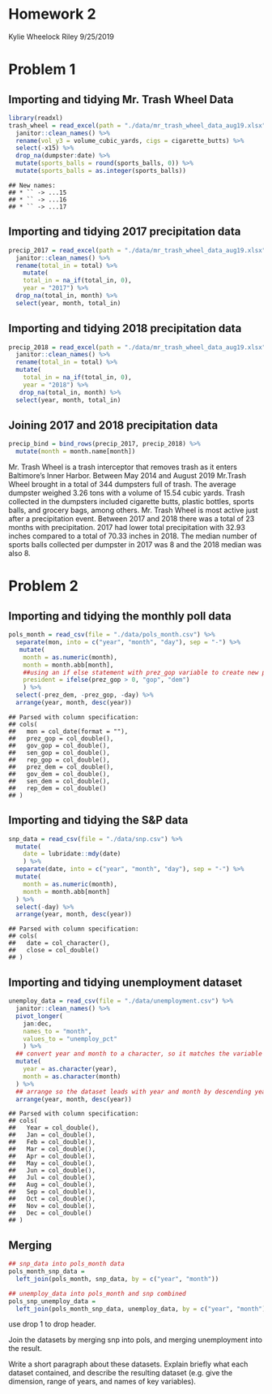 Homework 2
================
Kylie Wheelock Riley
9/25/2019

# Problem 1

## Importing and tidying Mr. Trash Wheel Data

``` r
library(readxl)
trash_wheel = read_excel(path = "./data/mr_trash_wheel_data_aug19.xlsx", 1) %>%
  janitor::clean_names() %>% 
  rename(vol_y3 = volume_cubic_yards, cigs = cigarette_butts) %>% 
  select(-x15) %>% 
  drop_na(dumpster:date) %>%
  mutate(sports_balls = round(sports_balls, 0)) %>% 
  mutate(sports_balls = as.integer(sports_balls))
```

    ## New names:
    ## * `` -> ...15
    ## * `` -> ...16
    ## * `` -> ...17

## Importing and tidying 2017 precipitation data

``` r
precip_2017 = read_excel(path = "./data/mr_trash_wheel_data_aug19.xlsx", 6, skip = 1) %>% 
  janitor::clean_names() %>% 
  rename(total_in = total) %>% 
    mutate(
    total_in = na_if(total_in, 0),
    year = "2017") %>% 
  drop_na(total_in, month) %>% 
  select(year, month, total_in)
```

## Importing and tidying 2018 precipitation data

``` r
precip_2018 = read_excel(path = "./data/mr_trash_wheel_data_aug19.xlsx", 5, skip = 1) %>% 
  janitor::clean_names() %>% 
  rename(total_in = total) %>% 
  mutate(
    total_in = na_if(total_in, 0),
    year = "2018") %>% 
   drop_na(total_in, month) %>% 
  select(year, month, total_in)
```

## Joining 2017 and 2018 precipitation data

``` r
precip_bind = bind_rows(precip_2017, precip_2018) %>% 
  mutate(month = month.name[month])
```

Mr. Trash Wheel is a trash interceptor that removes trash as it enters
Baltimore’s Inner Harbor. Between May 2014 and August 2019 Mr.Trash
Wheel brought in a total of 344 dumpsters full of trash. The average
dumpster weighed 3.26 tons with a volume of 15.54 cubic yards. Trash
collected in the dumpsters included cigarette butts, plastic bottles,
sports balls, and grocery bags, among others. Mr. Trash Wheel is most
active just after a precipitation event. Between 2017 and 2018 there was
a total of 23 months with precipitation. 2017 had lower total
precipitation with 32.93 inches compared to a total of 70.33 inches in
2018. The median number of sports balls collected per dumpster in 2017
was 8 and the 2018 median was also 8.

# Problem 2

## Importing and tidying the monthly poll data

``` r
pols_month = read_csv(file = "./data/pols_month.csv") %>% 
  separate(mon, into = c("year", "month", "day"), sep = "-") %>% 
   mutate(
    month = as.numeric(month),
    month = month.abb[month],
    ##using an if else statement with prez_gop variable to create new president variable 
    president = ifelse(prez_gop > 0, "gop", "dem")
    ) %>%
  select(-prez_dem, -prez_gop, -day) %>% 
  arrange(year, month, desc(year))
```

    ## Parsed with column specification:
    ## cols(
    ##   mon = col_date(format = ""),
    ##   prez_gop = col_double(),
    ##   gov_gop = col_double(),
    ##   sen_gop = col_double(),
    ##   rep_gop = col_double(),
    ##   prez_dem = col_double(),
    ##   gov_dem = col_double(),
    ##   sen_dem = col_double(),
    ##   rep_dem = col_double()
    ## )

## Importing and tidying the S\&P data

``` r
snp_data = read_csv(file = "./data/snp.csv") %>% 
  mutate( 
    date = lubridate::mdy(date)
    ) %>% 
  separate(date, into = c("year", "month", "day"), sep = "-") %>% 
  mutate(
    month = as.numeric(month),
    month = month.abb[month]
  ) %>% 
  select(-day) %>% 
  arrange(year, month, desc(year))
```

    ## Parsed with column specification:
    ## cols(
    ##   date = col_character(),
    ##   close = col_double()
    ## )

## Importing and tidying unemployment dataset

``` r
unemploy_data = read_csv(file = "./data/unemployment.csv") %>% 
  janitor::clean_names() %>% 
  pivot_longer(
    jan:dec,
    names_to = "month", 
    values_to = "unemploy_pct"
    ) %>%
  ## convert year and month to a character, so it matches the variable type of month in pols and snp data
  mutate(
    year = as.character(year),
    month = as.character(month)
  ) %>% 
  ## arrange so the dataset leads with year and month by descending years, so it matches the formatting of the pols and snp data
  arrange(year, month, desc(year))
```

    ## Parsed with column specification:
    ## cols(
    ##   Year = col_double(),
    ##   Jan = col_double(),
    ##   Feb = col_double(),
    ##   Mar = col_double(),
    ##   Apr = col_double(),
    ##   May = col_double(),
    ##   Jun = col_double(),
    ##   Jul = col_double(),
    ##   Aug = col_double(),
    ##   Sep = col_double(),
    ##   Oct = col_double(),
    ##   Nov = col_double(),
    ##   Dec = col_double()
    ## )

## Merging

``` r
## snp_data into pols_month data 
pols_month_snp_data = 
  left_join(pols_month, snp_data, by = c("year", "month"))

## unemploy_data into pols_month and snp combined
pols_snp_unemploy_data =
  left_join(pols_month_snp_data, unemploy_data, by = c("year", "month"))
```

use drop 1 to drop header.

Join the datasets by merging snp into pols, and merging unemployment
into the result.

Write a short paragraph about these datasets. Explain briefly what each
dataset contained, and describe the resulting dataset (e.g. give the
dimension, range of years, and names of key variables).
